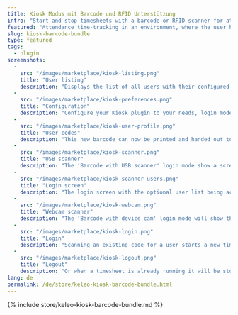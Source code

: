 ```yaml
---
title: Kiosk Modus mit Barcode und RFID Unterstützung
intro: "Start and stop timesheets with a barcode or RFID scanner for attendance time-tracking"
featured: "Attendance time-tracking in an environment, where the user has no access to Kimai (eg. in a warehouse) by using a barcode or RFID scanner to start and stop timesheets." 
slug: kiosk-barcode-bundle
type: featured
tags:
  - plugin
screenshots:
  - 
    src: "/images/marketplace/kiosk-listing.png"
    title: "User listing"
    description: "Displays the list of all users with their configured login code types"
  - 
    src: "/images/marketplace/kiosk-preferences.png"
    title: "Configuration"
    description: "Configure your Kiosk plugin to your needs, login mode and code format depend on each other"
  - 
    src: "/images/marketplace/kiosk-user-profile.png"
    title: "User codes"
    description: "This new barcode can now be printed and handed out to the user"
  - 
    src: "/images/marketplace/kiosk-scanner.png"
    title: "USB scanner"
    description: "The 'Barcode with USB scanner' login mode show a screen like this, the input field is pre-selected and the scanner will submit it after finding a code"
  - 
    src: "/images/marketplace/kiosk-scanner-users.png"
    title: "Login screen"
    description: "The login screen with the optional user list being activated"
  - 
    src: "/images/marketplace/kiosk-webcam.png"
    title: "Webcam scanner"
    description: "The 'Barcode with device cam' login mode will show the camera video and scan constantly for barcodes"
  - 
    src: "/images/marketplace/kiosk-login.png"
    title: "Login"
    description: "Scanning an existing code for a user starts a new timesheet"
  - 
    src: "/images/marketplace/kiosk-logout.png"
    title: "Logout"
    description: "Or when a timesheet is already running it will be stopped"
lang: de
permalink: /de/store/keleo-kiosk-barcode-bundle.html
---
```


{% include store/keleo-kiosk-barcode-bundle.md %}
